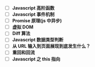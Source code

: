 - [ ] **Javascript 高阶函数**
- [ ] **Javascript 事件机制**
- [ ] **Promise 原理(js 中异步)**
- [ ] **虚拟 DOM**
- [ ] **Diff 算法**
- [ ] **Javascript 数据类型判断**
- [ ] **从 URL 输入到页面展现到底发生什么？**
- [ ] **重回和回流**
- [ ] **Javascript 之 this 指向**
